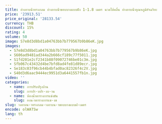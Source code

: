 ```yaml
---
title: อ่างอาบน้ําทรงกลม อ่างอาบน้ําขอบบางแบบฝัง 1-1.8 เมตร นวดโต้คลื่น อ่างอาบน้ําอุณหภูมิอัจฉริยะ
price: '23913.51'
price_original: '28133.54'
currency: THB
discount: 15%
rating: 4
volume: 50
image: S7e8d3d8bd1a04763bb7b779567b9b86eK.jpg
images:
  - S7e8d3d8bd1a04763bb7b779567b9b86eK.jpg
  - S606ad9481ad344a2b666cf189c77f5011.jpg
  - S1fd201e2cf2341b88f09072746be01c3m.jpg
  - Sfb067c43432d4be7bfd8ad4fe81d89ecr.jpg
  - Se183c03f96cb44b4bfad0ac82326f4c2V.jpg
  - S40d3d6aac9444ec9951d3a6441557fb1n.jpg
video: ''
categories:
  - name: การปรับปรุงบ้าน
    slug: การปร-บปร-งบ-าน
  - name: ห้องน้ำตารางการแข่งขัน
    slug: องน-ำตารางการแข-งข
slug: างอาบน-าทรงกลม-างอาบน-าขอบบางแบบฝ-เมตร
encode: olWATSw
lang: th
---
```

  
